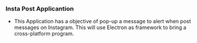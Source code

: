 ### Insta Post Applicantion 
- This Application has a objective of pop-up a message to alert when post messages on Instagram. This will use Electron as framework to bring a cross-platform program. 
